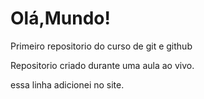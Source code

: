# Olá,Mundo!
 Primeiro repositorio do curso de git e github


 Repositorio criado durante uma aula ao vivo.

essa linha adicionei no site.
